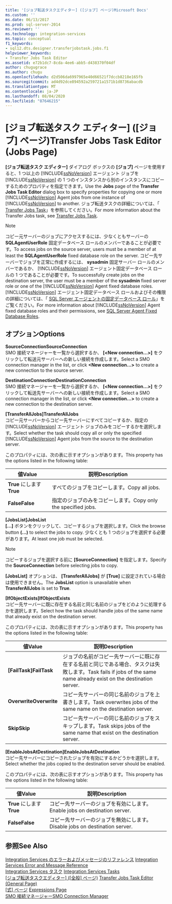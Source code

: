 ```yaml
---
title: '[ジョブ転送タスクエディター] ([ジョブ] ページ)Microsoft Docs'
ms.custom: ''
ms.date: 06/13/2017
ms.prod: sql-server-2014
ms.reviewer: ''
ms.technology: integration-services
ms.topic: conceptual
f1_keywords:
- sql12.dts.designer.transferjobstask.jobs.f1
helpviewer_keywords:
- Transfer Jobs Task Editor
ms.assetid: e72b1dc7-8cda-4ee6-abb5-d438370f04df
author: chugugrace
ms.author: chugu
ms.openlocfilehash: d2d506da6997965e40d66521f7dccb8218e165fb
ms.sourcegitcommit: ad4d92dce894592a259721a1571b1d8736abacdb
ms.translationtype: MT
ms.contentlocale: ja-JP
ms.lasthandoff: 08/04/2020
ms.locfileid: "87646215"
---
```

# <a name="transfer-jobs-task-editor-jobs-page"></a><span data-ttu-id="1de6e-102">[ジョブ転送タスク エディター] ([ジョブ] ページ)</span><span class="sxs-lookup"><span data-stu-id="1de6e-102">Transfer Jobs Task Editor (Jobs Page)</span></span>
  <span data-ttu-id="1de6e-103">**[ジョブ転送タスク エディター]** ダイアログ ボックスの **[ジョブ]** ページを使用すると、1 つ以上の [!INCLUDE[ssNoVersion](../includes/ssnoversion-md.md)] エージェント ジョブを [!INCLUDE[ssNoVersion](../includes/ssnoversion-md.md)] の 1 つのインスタンスから別のインスタンスにコピーするためのプロパティを指定できます。</span><span class="sxs-lookup"><span data-stu-id="1de6e-103">Use the **Jobs** page of the **Transfer Jobs Task Editor** dialog box to specify properties for copying one or more [!INCLUDE[ssNoVersion](../includes/ssnoversion-md.md)] Agent jobs from one instance of [!INCLUDE[ssNoVersion](../includes/ssnoversion-md.md)] to another.</span></span> <span data-ttu-id="1de6e-104">ジョブ転送タスクの詳細については、「 [Transfer Jobs Task](control-flow/transfer-jobs-task.md)」を参照してください。</span><span class="sxs-lookup"><span data-stu-id="1de6e-104">For more information about the Transfer Jobs task, see [Transfer Jobs Task](control-flow/transfer-jobs-task.md).</span></span>  
  
> [!NOTE]  
>  <span data-ttu-id="1de6e-105">コピー元サーバーのジョブにアクセスするには、少なくともサーバーの **SQLAgentUserRole** 固定データベース ロールのメンバーであることが必要です。</span><span class="sxs-lookup"><span data-stu-id="1de6e-105">To access jobs on the source server, users must be a member of at least the **SQLAgentUserRole** fixed database role on the server.</span></span> <span data-ttu-id="1de6e-106">コピー先サーバーでジョブを正常に作成するには、 **sysadmin** 固定サーバー ロールのメンバーであるか、 [!INCLUDE[ssNoVersion](../includes/ssnoversion-md.md)] エージェント固定データベース ロールの 1 つであることが必要です。</span><span class="sxs-lookup"><span data-stu-id="1de6e-106">To successfully create jobs on the destination server, the user must be a member of the **sysadmin** fixed server role or one of the [!INCLUDE[ssNoVersion](../includes/ssnoversion-md.md)] Agent fixed database roles.</span></span> <span data-ttu-id="1de6e-107">[!INCLUDE[ssNoVersion](../includes/ssnoversion-md.md)] エージェント固定データベース ロールおよびその権限の詳細については、「 [SQL Server エージェントの固定データベース ロール](../ssms/agent/sql-server-agent-fixed-database-roles.md)」をご覧ください。</span><span class="sxs-lookup"><span data-stu-id="1de6e-107">For more information about [!INCLUDE[ssNoVersion](../includes/ssnoversion-md.md)] Agent fixed database roles and their permissions, see [SQL Server Agent Fixed Database Roles](../ssms/agent/sql-server-agent-fixed-database-roles.md).</span></span>  
  
## <a name="options"></a><span data-ttu-id="1de6e-108">オプション</span><span class="sxs-lookup"><span data-stu-id="1de6e-108">Options</span></span>  
 <span data-ttu-id="1de6e-109">**SourceConnection**</span><span class="sxs-lookup"><span data-stu-id="1de6e-109">**SourceConnection**</span></span>  
 <span data-ttu-id="1de6e-110">SMO 接続マネージャーを一覧から選択するか、 **[\<New connection...>]** をクリックして転送元サーバーへの新しい接続を作成します。</span><span class="sxs-lookup"><span data-stu-id="1de6e-110">Select a SMO connection manager in the list, or click **\<New connection...>** to create a new connection to the source server.</span></span>  
  
 <span data-ttu-id="1de6e-111">**DestinationConnection**</span><span class="sxs-lookup"><span data-stu-id="1de6e-111">**DestinationConnection**</span></span>  
 <span data-ttu-id="1de6e-112">SMO 接続マネージャーを一覧から選択するか、 **[\<New connection...>]** をクリックして転送先サーバーへの新しい接続を作成します。</span><span class="sxs-lookup"><span data-stu-id="1de6e-112">Select a SMO connection manager in the list, or click **\<New connection...>** to create a new connection to the destination server.</span></span>  
  
 <span data-ttu-id="1de6e-113">**[TransferAllJobs]**</span><span class="sxs-lookup"><span data-stu-id="1de6e-113">**TransferAllJobs**</span></span>  
 <span data-ttu-id="1de6e-114">コピー元サーバーからコピー先サーバーにすべてコピーするか、指定の [!INCLUDE[ssNoVersion](../includes/ssnoversion-md.md)] エージェント ジョブのみをコピーするかを選択します。</span><span class="sxs-lookup"><span data-stu-id="1de6e-114">Select whether the task should copy all or only the specified [!INCLUDE[ssNoVersion](../includes/ssnoversion-md.md)] Agent jobs from the source to the destination server.</span></span>  
  
 <span data-ttu-id="1de6e-115">このプロパティには、次の表に示すオプションがあります。</span><span class="sxs-lookup"><span data-stu-id="1de6e-115">This property has the options listed in the following table:</span></span>  
  
|<span data-ttu-id="1de6e-116">値</span><span class="sxs-lookup"><span data-stu-id="1de6e-116">Value</span></span>|<span data-ttu-id="1de6e-117">説明</span><span class="sxs-lookup"><span data-stu-id="1de6e-117">Description</span></span>|  
|-----------|-----------------|  
|<span data-ttu-id="1de6e-118">**True** にします</span><span class="sxs-lookup"><span data-stu-id="1de6e-118">**True**</span></span>|<span data-ttu-id="1de6e-119">すべてのジョブをコピーします。</span><span class="sxs-lookup"><span data-stu-id="1de6e-119">Copy all jobs.</span></span>|  
|<span data-ttu-id="1de6e-120">**False**</span><span class="sxs-lookup"><span data-stu-id="1de6e-120">**False**</span></span>|<span data-ttu-id="1de6e-121">指定のジョブのみをコピーします。</span><span class="sxs-lookup"><span data-stu-id="1de6e-121">Copy only the specified jobs.</span></span>|  
  
 <span data-ttu-id="1de6e-122">**[JobsList]**</span><span class="sxs-lookup"><span data-stu-id="1de6e-122">**JobsList**</span></span>  
 <span data-ttu-id="1de6e-123">**[...]** ボタンをクリックして、コピーするジョブを選択します。</span><span class="sxs-lookup"><span data-stu-id="1de6e-123">Click the browse button **(...)** to select the jobs to copy.</span></span> <span data-ttu-id="1de6e-124">少なくとも 1 つのジョブを選択する必要があります。</span><span class="sxs-lookup"><span data-stu-id="1de6e-124">At least one job must be selected.</span></span>  
  
> [!NOTE]  
>  <span data-ttu-id="1de6e-125">コピーするジョブを選択する前に **[SourceConnection]** を指定します。</span><span class="sxs-lookup"><span data-stu-id="1de6e-125">Specify the **SourceConnection** before selecting jobs to copy.</span></span>  
  
 <span data-ttu-id="1de6e-126">**[JobsList]** オプションは、 **[TransferAllJobs]** が **[True]** に設定されている場合は使用できません。</span><span class="sxs-lookup"><span data-stu-id="1de6e-126">The **JobsList** option is unavailable when **TransferAllJobs** is set to **True**.</span></span>  
  
 <span data-ttu-id="1de6e-127">**[IfObjectExists]**</span><span class="sxs-lookup"><span data-stu-id="1de6e-127">**IfObjectExists**</span></span>  
 <span data-ttu-id="1de6e-128">コピー先サーバーに既に存在する名前と同じ名前のジョブをどのように処理するかを選択します。</span><span class="sxs-lookup"><span data-stu-id="1de6e-128">Select how the task should handle jobs of the same name that already exist on the destination server.</span></span>  
  
 <span data-ttu-id="1de6e-129">このプロパティには、次の表に示すオプションがあります。</span><span class="sxs-lookup"><span data-stu-id="1de6e-129">This property has the options listed in the following table:</span></span>  
  
|<span data-ttu-id="1de6e-130">値</span><span class="sxs-lookup"><span data-stu-id="1de6e-130">Value</span></span>|<span data-ttu-id="1de6e-131">説明</span><span class="sxs-lookup"><span data-stu-id="1de6e-131">Description</span></span>|  
|-----------|-----------------|  
|<span data-ttu-id="1de6e-132">**[FailTask]**</span><span class="sxs-lookup"><span data-stu-id="1de6e-132">**FailTask**</span></span>|<span data-ttu-id="1de6e-133">ジョブの名前がコピー先サーバーに既に存在する名前と同じである場合、タスクは失敗します。</span><span class="sxs-lookup"><span data-stu-id="1de6e-133">Task fails if jobs of the same name already exist on the destination server.</span></span>|  
|<span data-ttu-id="1de6e-134">**Overwrite**</span><span class="sxs-lookup"><span data-stu-id="1de6e-134">**Overwrite**</span></span>|<span data-ttu-id="1de6e-135">コピー先サーバーの同じ名前のジョブを上書きします。</span><span class="sxs-lookup"><span data-stu-id="1de6e-135">Task overwrites jobs of the same name on the destination server.</span></span>|  
|<span data-ttu-id="1de6e-136">**Skip**</span><span class="sxs-lookup"><span data-stu-id="1de6e-136">**Skip**</span></span>|<span data-ttu-id="1de6e-137">コピー先サーバーの同じ名前のジョブをスキップします。</span><span class="sxs-lookup"><span data-stu-id="1de6e-137">Task skips jobs of the same name that exist on the destination server.</span></span>|  
  
 <span data-ttu-id="1de6e-138">**[EnableJobsAtDestination]**</span><span class="sxs-lookup"><span data-stu-id="1de6e-138">**EnableJobsAtDestination**</span></span>  
 <span data-ttu-id="1de6e-139">コピー先サーバーにコピーされたジョブを有効にするかどうかを選択します。</span><span class="sxs-lookup"><span data-stu-id="1de6e-139">Select whether the jobs copied to the destination server should be enabled.</span></span>  
  
 <span data-ttu-id="1de6e-140">このプロパティには、次の表に示すオプションがあります。</span><span class="sxs-lookup"><span data-stu-id="1de6e-140">This property has the options listed in the following table:</span></span>  
  
|<span data-ttu-id="1de6e-141">値</span><span class="sxs-lookup"><span data-stu-id="1de6e-141">Value</span></span>|<span data-ttu-id="1de6e-142">説明</span><span class="sxs-lookup"><span data-stu-id="1de6e-142">Description</span></span>|  
|-----------|-----------------|  
|<span data-ttu-id="1de6e-143">**True** にします</span><span class="sxs-lookup"><span data-stu-id="1de6e-143">**True**</span></span>|<span data-ttu-id="1de6e-144">コピー先サーバーのジョブを有効にします。</span><span class="sxs-lookup"><span data-stu-id="1de6e-144">Enable jobs on destination server.</span></span>|  
|<span data-ttu-id="1de6e-145">**False**</span><span class="sxs-lookup"><span data-stu-id="1de6e-145">**False**</span></span>|<span data-ttu-id="1de6e-146">コピー先サーバーのジョブを無効にします。</span><span class="sxs-lookup"><span data-stu-id="1de6e-146">Disable jobs on destination server.</span></span>|  
  
## <a name="see-also"></a><span data-ttu-id="1de6e-147">参照</span><span class="sxs-lookup"><span data-stu-id="1de6e-147">See Also</span></span>  
 <span data-ttu-id="1de6e-148">[Integration Services のエラーおよびメッセージのリファレンス](../../2014/integration-services/integration-services-error-and-message-reference.md) </span><span class="sxs-lookup"><span data-stu-id="1de6e-148">[Integration Services Error and Message Reference](../../2014/integration-services/integration-services-error-and-message-reference.md) </span></span>  
 <span data-ttu-id="1de6e-149">[Integration Services タスク](control-flow/integration-services-tasks.md) </span><span class="sxs-lookup"><span data-stu-id="1de6e-149">[Integration Services Tasks](control-flow/integration-services-tasks.md) </span></span>  
 <span data-ttu-id="1de6e-150">[[ジョブ転送タスクエディター] &#40;[全般] ページ&#41;](general-page-of-integration-services-designers-options.md) </span><span class="sxs-lookup"><span data-stu-id="1de6e-150">[Transfer Jobs Task Editor &#40;General Page&#41;](general-page-of-integration-services-designers-options.md) </span></span>  
 <span data-ttu-id="1de6e-151">[[式] ページ](expressions/expressions-page.md) </span><span class="sxs-lookup"><span data-stu-id="1de6e-151">[Expressions Page](expressions/expressions-page.md) </span></span>  
 [<span data-ttu-id="1de6e-152">SMO 接続マネージャー</span><span class="sxs-lookup"><span data-stu-id="1de6e-152">SMO Connection Manager</span></span>](connection-manager/smo-connection-manager.md)  
  
  
